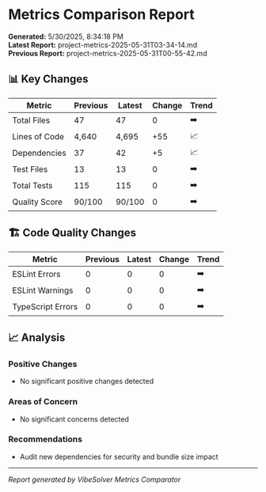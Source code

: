 # Metrics Comparison Report

**Generated:** 5/30/2025, 8:34:18 PM  
**Latest Report:** project-metrics-2025-05-31T03-34-14.md  
**Previous Report:** project-metrics-2025-05-31T00-55-42.md

## 📊 Key Changes

| Metric | Previous | Latest | Change | Trend |
|--------|----------|--------|--------|-------|
| Total Files | 47 | 47 | 0 | ➡️ |
| Lines of Code | 4,640 | 4,695 | +55 | 📈 |
| Dependencies | 37 | 42 | +5 | 📈 |
| Test Files | 13 | 13 | 0 | ➡️ |
| Total Tests | 115 | 115 | 0 | ➡️ |
| Quality Score | 90/100 | 90/100 | 0 | ➡️ |

## 🏗️ Code Quality Changes

| Metric | Previous | Latest | Change | Trend |
|--------|----------|--------|--------|-------|
| ESLint Errors | 0 | 0 | 0 | ➡️ |
| ESLint Warnings | 0 | 0 | 0 | ➡️ |
| TypeScript Errors | 0 | 0 | 0 | ➡️ |

## 📈 Analysis

### Positive Changes
- No significant positive changes detected

### Areas of Concern
- No significant concerns detected

### Recommendations
- Audit new dependencies for security and bundle size impact

---

*Report generated by VibeSolver Metrics Comparator*

